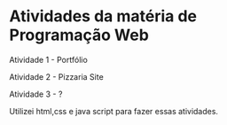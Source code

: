 <h1>Atividades da matéria de Programação Web</h1>
<p>Atividade 1 - Portfólio</p>
<p>Atividade 2 - Pizzaria Site</p>
<p>Atividade 3 - ?</p>

Utilizei html,css e java script para fazer essas atividades.
